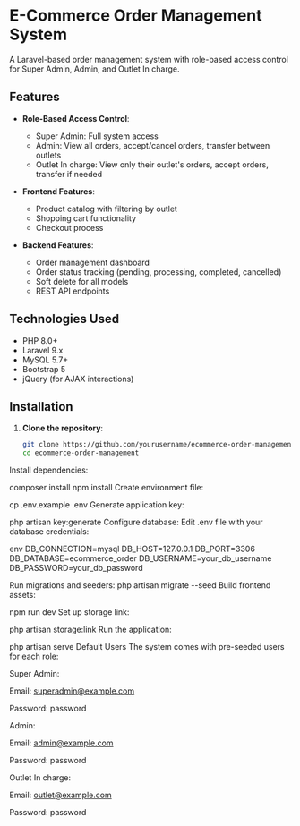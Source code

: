 # E-Commerce Order Management System

A Laravel-based order management system with role-based access control for Super Admin, Admin, and Outlet In charge.

## Features

- **Role-Based Access Control**:
  - Super Admin: Full system access
  - Admin: View all orders, accept/cancel orders, transfer between outlets
  - Outlet In charge: View only their outlet's orders, accept orders, transfer if needed

- **Frontend Features**:
  - Product catalog with filtering by outlet
  - Shopping cart functionality
  - Checkout process

- **Backend Features**:
  - Order management dashboard
  - Order status tracking (pending, processing, completed, cancelled)
  - Soft delete for all models
  - REST API endpoints

## Technologies Used

- PHP 8.0+
- Laravel 9.x
- MySQL 5.7+
- Bootstrap 5
- jQuery (for AJAX interactions)

## Installation

1. **Clone the repository**:
   ```bash
   git clone https://github.com/yourusername/ecommerce-order-management.git
   cd ecommerce-order-management
Install dependencies:


composer install
npm install
Create environment file:


cp .env.example .env
Generate application key:


php artisan key:generate
Configure database:
Edit .env file with your database credentials:

env
DB_CONNECTION=mysql
DB_HOST=127.0.0.1
DB_PORT=3306
DB_DATABASE=ecommerce_order
DB_USERNAME=your_db_username
DB_PASSWORD=your_db_password


Run migrations and seeders:
php artisan migrate --seed
Build frontend assets:


npm run dev
Set up storage link:

php artisan storage:link
Run the application:


php artisan serve
Default Users
The system comes with pre-seeded users for each role:

Super Admin:

Email: superadmin@example.com

Password: password

Admin:

Email: admin@example.com

Password: password

Outlet In charge:

Email: outlet@example.com

Password: password
